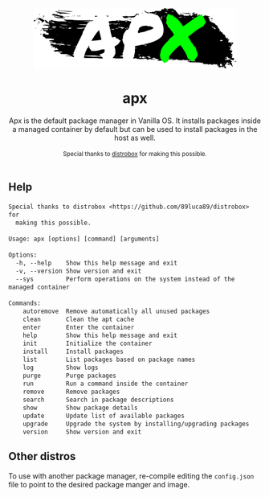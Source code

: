 <div align="center">
  <img src="apx-logo.png" height="120">
  <h1 align="center">apx</h1>
  <p align="center">Apx is the default package manager in Vanilla OS. It installs packages inside a managed container by default but can be used to install packages in the host as well.</p>
  <small>Special thanks to <a href="https://github.com/89luca89/distrobox">distrobox</a> for making this possible.</small>
</div>

<br/>

## Help
```
Special thanks to distrobox <https://github.com/89luca89/distrobox> for
  making this possible.

Usage: apx [options] [command] [arguments]

Options:
  -h, --help    Show this help message and exit
  -v, --version Show version and exit
  --sys         Perform operations on the system instead of the managed container

Commands:
    autoremove  Remove automatically all unused packages
    clean       Clean the apt cache
    enter       Enter the container
    help        Show this help message and exit
    init        Initialize the container
    install     Install packages
    list        List packages based on package names
    log         Show logs
    purge       Purge packages
    run         Run a command inside the container
    remove      Remove packages
    search      Search in package descriptions
    show        Show package details
    update      Update list of available packages
    upgrade     Upgrade the system by installing/upgrading packages
    version     Show version and exit
```

## Other distros
To use with another package manager, re-compile editing the `config.json` file
to point to the desired package manger and image.
